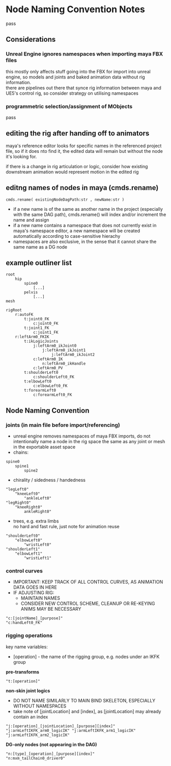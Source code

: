 # Node Naming Convention Notes
pass

## Considerations

### Unreal Engine ignores namespaces when importing maya FBX files
this mostly only affects stuff going into the FBX for import into unreal engine, so models and joints and baked animation data without rig information.<br>
there are pipelines out there that synce rig information between maya and UE5's control rig, so consider strategy on utilising namespaces

### programmetric selection/assignment of MObjects
pass

## editing the rig after handing off to animators
maya's reference editor looks for specific names in the referenced project file, so if it does nto find it, the edited data will remain but without the node it's looking for.

if there is a change in rig articulation or logic, consider how existing downstream animation would represent motion in the edited rig

## editng names of nodes in maya (cmds.rename)
`cmds.rename( existingNodeDagPath:str , newName:str )`
- if a new name is of the same as another name in the project (especially with the same DAG path), cmds.rename() will index and/or increment the name and assign 
- if a new name contains a namespace that does not currently exist in maya's namespace editor, a new namespace will be created automatically according to case-sensitive hierachy
- namespaces are also exclusive, in the sense that it cannot share the same name as a DG node

## example outliner list

```
root
	hip
		spine0
			[...]
		pelvis
			[...]
mesh

rigRoot
	r:autoFK
		t:joint0_FK
			c:joint0_FK
		t:joint1_FK
			c:joint1_FK
	r:leftArm0_FKIK
		t:ikLogicJoints
			j:leftArm0_ikJoint0
				j:leftArm0_ikJoint1
					j:leftArm0_ikJoint2
			c:leftArm0_IK
				n:leftArm0_ikHandle
			c:leftArm0_PV
		t:shoulderLeft0
			c:shoulderLeft0_FK
		t:elbowLeft0
			c:elbowLeft0_FK
		t:forearmLeft0
			c:forearmLeft0_FK
```

## Node Naming Convention
### joints (in main file before import/referencing)
- unreal engine removes namespaces of maya FBX imports, do not intentionally name a node in the rig space the same as any joint or mesh in the exportable asset space
- chains:
```
spine0
	spine1
		spine2
```
- chirality / sidedness / handedness<br>

```
"legLeft0"
	"kneeLeft0"
		"ankleLeft0"
"legRight0"
	"kneeRight0"
		ankleRight0"
```
- trees, e.g. extra limbs<br>
no hard and fast rule, just note for animation reuse
```
"shoulderLeft0"
	"elbowLeft0"
		"wristLeft0"
"shoulderLeft1"
	"elbowLeft1"
		"wristLeft1"
```

### control curves
- IMPORTANT: KEEP TRACK OF ALL CONTROL CURVES, AS ANIMATION DATA GOES IN HERE
- IF ADJUSTING RIG:
	- MAINTAIN NAMES
	- CONSIDER NEW CONTROL SCHEME, CLEANUP OR RE-KEYING ANIMS MAY BE NECESSARY
```
"c:[jointName]_[purpose]"
"c:handLeft0_FK"
```

### rigging operations
key name variables:
- [operation] - the name of the rigging group, e.g. nodes under an IKFK group

**pre-transforms**
```
"t:[operation]"
```

**non-skin joint logics**
- DO NOT NAME SIMILARLY TO MAIN BIND SKELETON, ESPECIALLY WITHOUT NAMESPACES
- take note of [jointLocation] and [index], as [jointLocation] may already contain an index
```
"j:[operation]_[jointLocation]_[purpose][index]"
"j:armLeftIKFK_arm0_logicIK" "j:armLeftIKFK_arm1_logicIK" "j:armLeftIKFK_arm2_logicIK"
```

**DG-only nodes (not appearing in the DAG)**
```
"n:[type]_[operation]_[purpose][index]"
"n:mxm_tailChain0_driver0"
```
